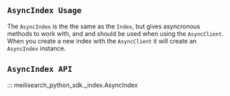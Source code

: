 ## `AsyncIndex Usage`

The `AsyncIndex` is the the same as the `Index`, but gives asyncronous methods to work with, and
and should be used when using the `AsyncClient`. When you create a new index with the `AsyncClient`
it will create an `AsyncIndex` instance.

## `AsyncIndex API`

::: meilisearch_python_sdk._index.AsyncIndex
